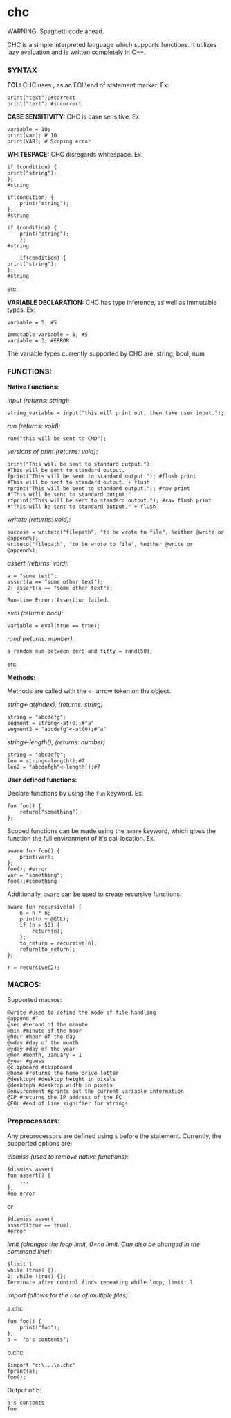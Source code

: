 # chc #
WARNING: Spaghetti code ahead.

CHC is a simple interpreted language which supports functions. It utilizes lazy evaluation and is written completely in C++.

### SYNTAX ###

**EOL:**
CHC uses ; as an EOL\end of statement marker. Ex:
```
print("text");#correct
print("text") #incorrect
```
**CASE SENSITIVITY:**
CHC is case sensitive. Ex:
```
variable = 10;
print(var); # 10
print(VAR); # Scoping error
```
**WHITESPACE:**
CHC disregards whitespace. Ex:
```
if (condition) {
print("string");
};
#string
```
```
if(condition) {
    print("string");
};
#string
```
```
if (condition) {
    print("string");
    };
#string
```
```
    if(condition) {
print("string");
};
#string
```
etc.

**VARIABLE DECLARATION:**
CHC has type inference, as well as immutable types. Ex:
```
variable = 5; #5
```
```
immutable variable = 5; #5
variable = 3; #ERROR
```
The variable types currently supported by CHC are: string, bool, num

### FUNCTIONS: ###

**Native Functions:**

*input (returns: string):*
```
string_variable = input("this will print out, then take user input.");
```
 
*run (returns: void):*
```
run("this will be sent to CMD");
```

*versions of print (returns: void):*
```
print("This will be sent to standard output.");
#This will be sent to standard output.
fprint("This will be sent to standard output."); #flush print
#This will be sent to standard output. + flush
rprint("This will be sent to standard output."); #raw print
#"This will be sent to standard output."
rfprint("This will be sent to standard output."); #raw flush print
#"This will be sent to standard output." + flush
```
 
*writeto (returns: void):*
```
success = writeto("filepath", "to be wrote to file", %either @write or @append%);
writeto("filepath", "to be wrote to file", %either @write or @append%);
```
 
*assert (returns: void):*
```
a = "some text";
assert(a == "some other text");
2| assert(a == "some other text");
   ^
Run-time Error: Assertion failed.
```

*eval (returns: bool):*
```
variable = eval(true == true);
``` 
*rand (returns: number):*
```
a_random_num_between_zero_and_fifty = rand(50);
```
 
etc.

**Methods:**

Methods are called with the ```<-``` arrow token on the object.

*string<-at(index),  (returns: string)*
```
string = "abcdefg";
segment = string<-at(0);#"a"
segment2 = "abcdefg"<-at(0);#"a"
```
 
*string<-length(),  (returns: number)*
```
string = "abcdefg";
len = string<-length();#7
len2 = "abcdefgh"<-length();#7
``` 

**User defined functions:**

Declare functions by using the ```fun``` keyword. Ex.
```
fun foo() {
    return("something");
};
```
Scoped functions can be made using the ```aware``` keyword, which gives the function the full environment of it's call location. Ex.
```
aware fun foo() {
    print(var);
};
foo(); #error
var = "something";
foo();#something
```
Additionally, ```aware``` can be used to create recursive functions.
```
aware fun recursive(n) {
    n = n * n;
    print(n + @EOL);
    if (n > 50) {
        return(n);
    };
    to_return = recursive(n);
    return(to_return);
};

r = recursive(2);
```
### MACROS: ###

Supported macros:
```
@write #used to define the mode of file handling
@append #^
@sec #second of the minute
@min #minute of the hour
@hour #hour of the day
@mday #day of the month
@yday #day of the year
@mon #month, January = 1
@year #guess
@clipboard #clipboard
@home #returns the home drive letter
@desktopH #desktop height in pixels
@desktopW #desktop width in pixels
@environment #prints out the current variable information
@IP #returns the IP address of the PC
@EOL #end of line signifier for strings
```

### Preprocessors: ###

Any preprocessors are defined using ```$``` before the statement.
Currently, the supported options are:

*dismiss (used to remove native functions):*
```
$dismiss assert
fun assert() {
    ...
};
#no error
```
or
```
$dismiss assert
assert(true == true);
#error
```
*limit (changes the loop limit, 0=no limit. Can also be changed in the command line):*
```
$limit 1
while (true) {};
2| while (true) {};
Terminate after control finds repeating while loop, limit: 1
```
*import (allows for the use of multiple files):*

a.chc
```
fun foo() {
    print("foo");
};
a =  "a's contents";
```
b.chc
```
$import "c:\...\a.chc"
fprint(a);
foo();
```
Output of b:
```
a's contents
foo
```
